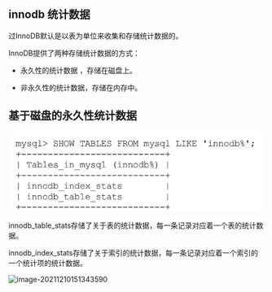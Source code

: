 ## innodb 统计数据

过InnoDB默认是以表为单位来收集和存储统计数据的。

InnoDB提供了两种存储统计数据的方式： 

+ 永久性的统计数据 ，存储在磁盘上。

+ 非永久性的统计数据，存储在内存中。





## 基于磁盘的永久性统计数据 

<img src=".assets/image-20211210151003409.png" alt="image-20211210151003409" style="zoom:100%;" />

innodb_table_stats存储了关于表的统计数据，每一条记录对应着一个表的统计数据。 

innodb_index_stats存储了关于索引的统计数据，每一条记录对应着一个索引的一个统计项的统计数据。

![image-20211210151343590](image-20211210151343590-9120425.png)